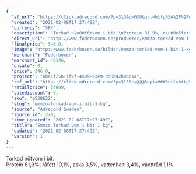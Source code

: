 ```yaml
---
{
  "af_url": "https://click.adrecord.com/?p=313&c=@@@&url=http%3A%2F%2Fwww.foderboxen.se%2Fprodukter%2Femmzo-torkad-vom-i-bit-1-kg%2C577",
  "created": "2021-02-08T17:27:49Z",
  "currency": "SEK",
  "description": "Torkad n\u00f6tvom i bit.\nProtein 81,9%, r\u00e5fett 10,1%, aska 3,5%, vattenhalt 3,4%, v\u00e4xttr\u00e5d 1,1%",
  "direct_url": "http://www.foderboxen.se/produkter/emmzo-torkad-vom-i-bit-1-kg,577",
  "finalprice": 346.0,
  "image": "http://www.foderboxen.se/bilder/emmzo-torkad-vom-i-bit-1-kg-577.png",
  "merchant": "Foderboxen",
  "merchant_id": 46146,
  "onsale": 0,
  "price": 346.0,
  "project": "6be1f25b-1f2f-4509-93e9-dd8b42b96c1a",
  "ref_url": "https://click.adrecord.com/?p=313&c=@@@&epi=###&url=http%3A%2F%2Fwww.foderboxen.se%2Fprodukter%2Femmzo-torkad-vom-i-bit-1-kg%2C577",
  "retailprice": 34600,
  "salediscount": 0,
  "sku": "e538622",
  "slug": "emmzo-torkad-vom-i-bit-1-kg",
  "source": "Adrecord Sweden",
  "source_id": 270,
  "time_updated": "2021-02-08T17:27:49Z",
  "title": "Emmzo Torkad vom i bit 1 kg",
  "updated": "2021-02-08T17:27:49Z",
  "version": 1
}
---
```


<p>Torkad nötvom i bit. <br>Protein 81,9%, råfett 10,1%, aska 3,5%, vattenhalt 3,4%, växttråd 1,1%</p>
